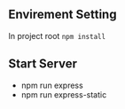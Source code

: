 ## Envirement Setting  

In project root  ```npm install```

## Start Server

* npm run express
* npm run express-static
